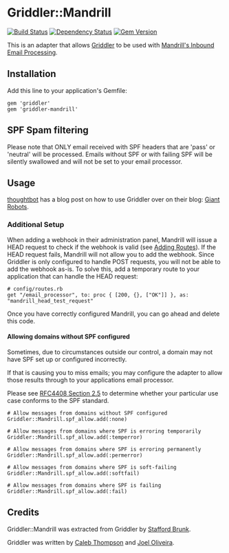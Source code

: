 # Griddler::Mandrill
[![Build Status](http://img.shields.io/travis/wingrunr21/griddler-mandrill.svg?style=flat)](https://travis-ci.org/wingrunr21/griddler-mandrill)
[![Dependency Status](http://img.shields.io/gemnasium/wingrunr21/griddler-mandrill.svg?style=flat)](https://gemnasium.com/wingrunr21/griddler-mandrill)
[![Gem Version](http://img.shields.io/gem/v/griddler-mandrill.svg?style=flat)](https://rubygems.org/gems/griddler-mandrill)

This is an adapter that allows [Griddler](https://github.com/thoughtbot/griddler) to be used with [Mandrill's Inbound Email Processing](http://help.mandrill.com/entries/21699367-Inbound-Email-Processing-Overview).

## Installation

Add this line to your application's Gemfile:

    gem 'griddler'
    gem 'griddler-mandrill'

## SPF Spam filtering

Please note that ONLY email received with SPF headers that are 'pass' or 'neutral' will be processed. Emails without SPF or with failing SPF will be silently swallowed and will not be set to your email processor.

## Usage

[thoughtbot](http://thoughtbot.com) has a blog post on how to use Griddler over on their blog: [Giant
Robots](http://robots.thoughtbot.com/handle-incoming-email-with-griddler).

### Additional Setup

When adding a webhook in their administration panel, Mandrill will issue a HEAD
request to check if the webhook is valid (see [Adding Routes]).  If the HEAD
request fails, Mandrill will not allow you to add the webhook.  Since Griddler
is only configured to handle POST requests, you will not be able to add the
webhook as-is. To solve this, add a temporary route to your application that can
handle the HEAD request:

    # config/routes.rb
    get "/email_processor", to: proc { [200, {}, ["OK"]] }, as: "mandrill_head_test_request"

Once you have correctly configured Mandrill, you can go ahead and delete this code.

[Adding Routes]: http://help.mandrill.com/entries/21699367-Inbound-Email-Processing-Overview

#### Allowing domains without SPF configured
Sometimes, due to circumstances outside our control, a domain may not have SPF set up or configured incorrectly.

If that is causing you to miss emails; you may configure the adapter to allow those results through to your applications email processor.

Please see [RFC4408 Section 2.5](https://tools.ietf.org/html/rfc4408#section-2.5) to determine whether your particular use case conforms to the SPF standard.
```
# Allow messages from domains without SPF configured
Griddler::Mandrill.spf_allow.add(:none)

# Allow messages from domains where SPF is erroring temporarily
Griddler::Mandrill.spf_allow.add(:temperror)

# Allow messages from domains where SPF is erroring permanently
Griddler::Mandrill.spf_allow.add(:permerror)

# Allow messages from domains where SPF is soft-failing
Griddler::Mandrill.spf_allow.add(:softfail)

# Allow messages from domains where SPF is failing
Griddler::Mandrill.spf_allow.add(:fail)
```

## Credits

Griddler::Mandrill was extracted from Griddler by [Stafford Brunk](https://github.com/wingrunr21).

Griddler was written by [Caleb Thompson](https://github.com/calebthompson) and [Joel Oliveira](https://github.com/jayroh).
